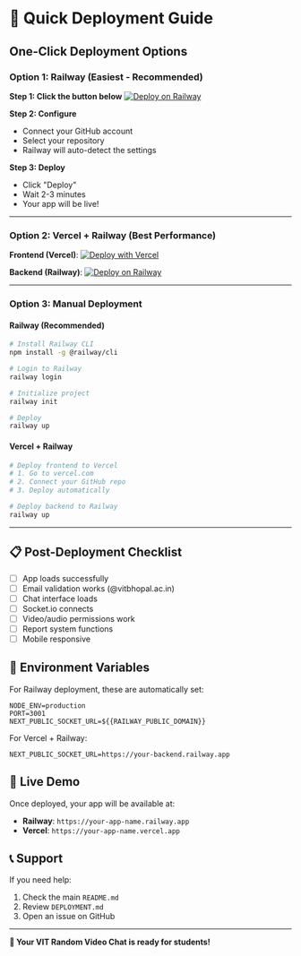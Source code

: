 # 🚀 Quick Deployment Guide

## One-Click Deployment Options

### Option 1: Railway (Easiest - Recommended)

**Step 1: Click the button below**
[![Deploy on Railway](https://railway.app/button.svg)](https://railway.app/new/template?template=https://github.com/YOUR_USERNAME/vit-random-video-chat)

**Step 2: Configure**
- Connect your GitHub account
- Select your repository
- Railway will auto-detect the settings

**Step 3: Deploy**
- Click "Deploy"
- Wait 2-3 minutes
- Your app will be live!

---

### Option 2: Vercel + Railway (Best Performance)

**Frontend (Vercel)**:
[![Deploy with Vercel](https://vercel.com/button)](https://vercel.com/new/clone?repository-url=https://github.com/YOUR_USERNAME/vit-random-video-chat)

**Backend (Railway)**:
[![Deploy on Railway](https://railway.app/button.svg)](https://railway.app/new/template?template=https://github.com/YOUR_USERNAME/vit-random-video-chat)

---

### Option 3: Manual Deployment

#### Railway (Recommended)

```bash
# Install Railway CLI
npm install -g @railway/cli

# Login to Railway
railway login

# Initialize project
railway init

# Deploy
railway up
```

#### Vercel + Railway

```bash
# Deploy frontend to Vercel
# 1. Go to vercel.com
# 2. Connect your GitHub repo
# 3. Deploy automatically

# Deploy backend to Railway
railway up
```

---

## 📋 Post-Deployment Checklist

- [ ] App loads successfully
- [ ] Email validation works (@vitbhopal.ac.in)
- [ ] Chat interface loads
- [ ] Socket.io connects
- [ ] Video/audio permissions work
- [ ] Report system functions
- [ ] Mobile responsive

## 🔧 Environment Variables

For Railway deployment, these are automatically set:
```
NODE_ENV=production
PORT=3001
NEXT_PUBLIC_SOCKET_URL=${{RAILWAY_PUBLIC_DOMAIN}}
```

For Vercel + Railway:
```
NEXT_PUBLIC_SOCKET_URL=https://your-backend.railway.app
```

## 🎯 Live Demo

Once deployed, your app will be available at:
- **Railway**: `https://your-app-name.railway.app`
- **Vercel**: `https://your-app-name.vercel.app`

## 📞 Support

If you need help:
1. Check the main `README.md`
2. Review `DEPLOYMENT.md`
3. Open an issue on GitHub

---

**🎉 Your VIT Random Video Chat is ready for students!**